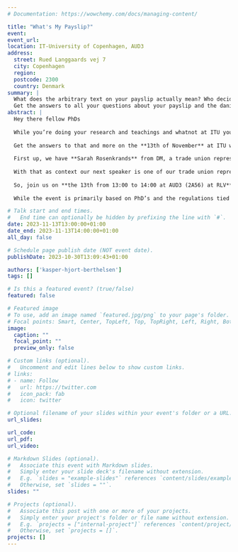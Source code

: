 ```yaml
---
# Documentation: https://wowchemy.com/docs/managing-content/

title: "What's My Payslip?"
event:
event_url:
location: IT-University of Copenhagen, AUD3
address:
  street: Rued Langgaards vej 7 
  city: Copenhagen
  region:
  postcode: 2300
  country: Denmark
summary: |
  What does the arbitrary text on your payslip actually mean? Who decides what the numbers are?
  Get the answers to all your questions about your payslip and the danish labour market here!
abstract: |
  Hey there fellow PhDs
  
  While you’re doing your research and teachings and whatnot at ITU you get a PDF each month with a table, some arbitrary text and numbers which indicates how much you’re paid. but what does it actually mean? And who even decides what the pay is? How come my older colleagues get more and younger get less? And can I affect the number?
  
  Get the answers to that and more on the **13th of November** at ITU when the PhD Club invites two awesome speakers to quickly walk us through the ins and outs of the Danish labour market!
  
  First up, we have **Sarah Rosenkrands** from DM, a trade union representing academics throughout Denmark. She’ll be breaking down the unique negotiation process between employees, employers, and the state that determines not only your pay but also your hours, vacation, sick leave, and much more.
  
  With that as context our next speaker is one of our trade union representatives: **Christopher Gad**. He will help us understand how ITU implements that agreement and what exactly that PDF we get each month mean, why it might differ among us and why the numbers sometimes go up. We will also learn what their role as trade union representatives are and what we as employees can use them for.
  
  So, join us on **the 13th from 13:00 to 14:00 at AUD3 (2A56) at RLV** to unlock the secrets of your paycheck and the Danish Labour market!
  
  While the event is primarily based on PhD’s and the regulations tied to that role, the event is also useful for anyone not familiar with the Danish labour market and is therefore open for all. Feel free to bring a post-doc or research assistant!

# Talk start and end times.
#   End time can optionally be hidden by prefixing the line with `#`.
date: 2023-11-13T13:00:00+01:00
date_end: 2023-11-13T14:00:00+01:00
all_day: false

# Schedule page publish date (NOT event date).
publishDate: 2023-10-30T13:09:43+01:00

authors: ['kasper-hjort-berthelsen']
tags: []

# Is this a featured event? (true/false)
featured: false

# Featured image
# To use, add an image named `featured.jpg/png` to your page's folder. 
# Focal points: Smart, Center, TopLeft, Top, TopRight, Left, Right, BottomLeft, Bottom, BottomRight.
image:
  caption: ""
  focal_point: ""
  preview_only: false

# Custom links (optional).
#   Uncomment and edit lines below to show custom links.
# links:
# - name: Follow
#   url: https://twitter.com
#   icon_pack: fab
#   icon: twitter

# Optional filename of your slides within your event's folder or a URL.
url_slides:

url_code:
url_pdf:
url_video:

# Markdown Slides (optional).
#   Associate this event with Markdown slides.
#   Simply enter your slide deck's filename without extension.
#   E.g. `slides = "example-slides"` references `content/slides/example-slides.md`.
#   Otherwise, set `slides = ""`.
slides: ""

# Projects (optional).
#   Associate this post with one or more of your projects.
#   Simply enter your project's folder or file name without extension.
#   E.g. `projects = ["internal-project"]` references `content/project/deep-learning/index.md`.
#   Otherwise, set `projects = []`.
projects: []
---
```

